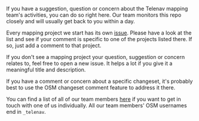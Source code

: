If you have a suggestion, question or concern about the Telenav mapping team's activities, you can do so right here. Our team monitors this repo closely and will usually get back to you within a day. 

Every mapping project we start has its own [issue](https://github.com/TelenavMapping/mapping-projects/issues). Please have a look at the list and see if your comment is specific to one of the projects listed there. If so, just add a comment to that project.

If you don't see a mapping project your question, suggestion or concern relates to, feel free to open a new issue. It helps a lot if you give it a meaningful title and description.

If you have a comment or concern about a specific changeset, it's probably best to use the OSM changeset comment feature to address it there.

You can find a list of all of our team members [here](https://github.com/TelenavMapping/mapping-projects/wiki/Team) if you want to get in touch with one of us individually. All our team members' OSM usernames end in `_telenav`. 